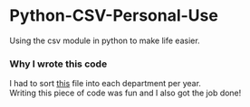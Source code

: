 # Python-CSV-Personal-Use
Using the csv module in python to make life easier.


### Why I wrote this code
I had to sort [this](https://github.com/diptangsu/Python-CSV-Personal-Use/blob/master/input/Python%20Skill%20Development%20Programme%20Registration%20FINAL.csv) file into each department per year.  
Writing this piece of code was fun and I also got the job done!
